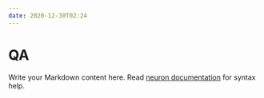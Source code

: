 ```yaml
---
date: 2020-12-30T02:24
---
```


# QA

Write your Markdown content here. Read [neuron documentation](https://neuron.zettel.page/2011404.html) for syntax help.

